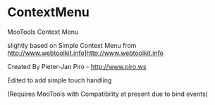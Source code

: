 # ContextMenu
MooTools Context Menu

slightly based on Simple Context Menu from http://www.webtoolkit.info]http://www.webtoolkit.info

Created By Pieter-Jan Piro - http://www.piro.ws

Edited to add simple touch handling

(Requires MooTools with Compatibility at present due to bind events)
